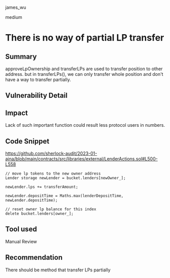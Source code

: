 james_wu

medium

# There is no way of partial LP transfer

## Summary

approveLpOwnership and transferLPs are used to transfer position to other address.
but in transferLPs(), we can only transfer whole position and don't have a way to transfer partially.


## Vulnerability Detail


## Impact

Lack of such important function could result less protocol users in numbers.


## Code Snippet

https://github.com/sherlock-audit/2023-01-ajna/blob/main/contracts/src/libraries/external/LenderActions.sol#L500-L558

```solidity
// move lp tokens to the new owner address
Lender storage newLender = bucket.lenders[newOwner_];

newLender.lps += transferAmount;

newLender.depositTime = Maths.max(lenderDepositTime, newLender.depositTime);

// reset owner lp balance for this index
delete bucket.lenders[owner_];
```



## Tool used

Manual Review


## Recommendation

There should be method that transfer LPs partially 